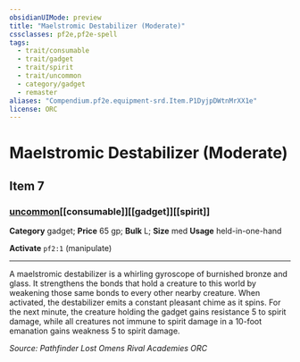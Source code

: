 ```yaml
---
obsidianUIMode: preview
title: "Maelstromic Destabilizer (Moderate)"
cssclasses: pf2e,pf2e-spell
tags:
  - trait/consumable
  - trait/gadget
  - trait/spirit
  - trait/uncommon
  - category/gadget
  - remaster
aliases: "Compendium.pf2e.equipment-srd.Item.P1DyjpDWtnMrXX1e"
license: ORC
---
```

# Maelstromic Destabilizer (Moderate)
## Item 7
### [uncommon](uncommon "Uncommon Rarity Trait")[[consumable]][[gadget]][[spirit]]

**Category** gadget; 
**Price** 65 gp; 
**Bulk** L; **Size** med
**Usage** held-in-one-hand

**Activate** `pf2:1` (manipulate)

* * *

A maelstromic destabilizer is a whirling gyroscope of burnished bronze and glass. It strengthens the bonds that hold a creature to this world by weakening those same bonds to every other nearby creature. When activated, the destabilizer emits a constant pleasant chime as it spins. For the next minute, the creature holding the gadget gains resistance 5 to spirit damage, while all creatures not immune to spirit damage in a 10-foot emanation gains weakness 5 to spirit damage.

*Source: Pathfinder Lost Omens Rival Academies*
*ORC*